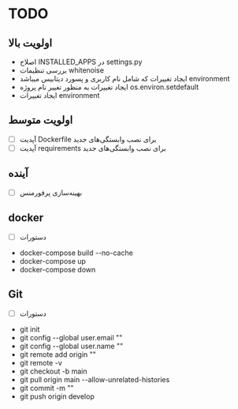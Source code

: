 # TODO

## اولویت بالا
-  اصلاح INSTALLED_APPS در settings.py
-  بررسی تنظیمات whitenoise
-  ایجاد تغییرات که شامل نام کاربری و پسورد دیتابیس میباشد environment
-  ایجاد تغییرات به منظور تغییر نام پروژه os.environ.setdefault
-  ایجاد تغییرات environment

## اولویت متوسط
- [ ] آپدیت Dockerfile برای نصب وابستگی‌های جدید
- [ ] آپدیت requirements برای نصب وابستگی‌های جدید

## آینده
- [ ] بهینه‌سازی پرفورمنس

## docker
- [ ] دستورات
- docker-compose build --no-cache
- docker-compose up
- docker-compose down

## Git
- [ ] دستورات
- git init
- git config --global user.email "" 
- git config --global user.name "" 
- git remote add origin ""
- git remote -v
- git checkout -b main 
- git pull origin main --allow-unrelated-histories 
- git commit -m "" 
- git push origin develop 